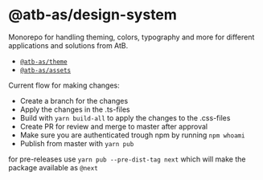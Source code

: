 # @atb-as/design-system

Monorepo for handling theming, colors, typography and more for different applications and solutions from AtB.

- [`@atb-as/theme`](./packages/theme)
- [`@atb-as/assets`](./packages/assets)


Current flow for making changes:
- Create a branch for the changes
- Apply the changes in the .ts-files
- Build with `yarn build-all` to apply the changes to the .css-files
- Create PR for review and merge to master after approval
- Make sure you are authenticated trough npm by running `npm whoami`
- Publish from master with `yarn pub`

for pre-releases use `yarn pub --pre-dist-tag next` which will make the package available as `@next`
